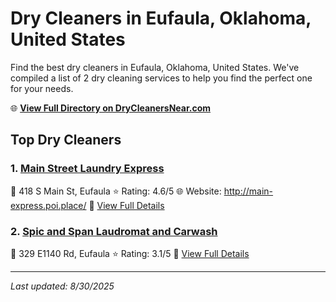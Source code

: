 # Dry Cleaners in Eufaula, Oklahoma, United States

Find the best dry cleaners in Eufaula, Oklahoma, United States. We've compiled a list of 2 dry cleaning services to help you find the perfect one for your needs.

🌐 **[View Full Directory on DryCleanersNear.com](https://drycleanersnear.com/city/US/Oklahoma/Eufaula)**

## Top Dry Cleaners

### 1. [Main Street Laundry Express](https://drycleanersnear.com/dryCleaner/687464a4fe965d416471ede4/main-street-laundry-express)
📍 418 S Main St, Eufaula
⭐ Rating: 4.6/5
🌐 Website: http://main-express.poi.place/
🔗 [View Full Details](https://drycleanersnear.com/dryCleaner/687464a4fe965d416471ede4/main-street-laundry-express)

### 2. [Spic and Span Laudromat and Carwash](https://drycleanersnear.com/dryCleaner/687464a5fe965d416471ee04/spic-and-span-laudromat-and-carwash)
📍 329 E1140 Rd, Eufaula
⭐ Rating: 3.1/5
🔗 [View Full Details](https://drycleanersnear.com/dryCleaner/687464a5fe965d416471ee04/spic-and-span-laudromat-and-carwash)


---

*Last updated: 8/30/2025*
